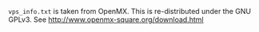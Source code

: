 `vps_info.txt` is taken from OpenMX. This is re-distributed under the GNU GPLv3.
See http://www.openmx-square.org/download.html
